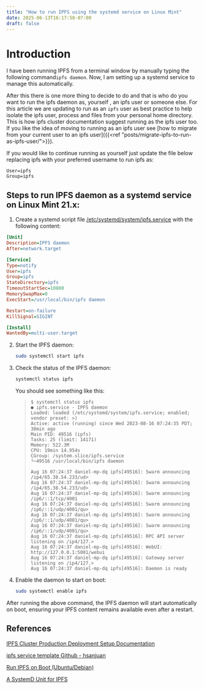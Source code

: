 ```yaml
---
title: "How to run IPFS using the systemd service on Linux Mint"
date: 2025-06-13T16:17:58-07:00
draft: false
---
```

# Introduction

I have been running IPFS from a terminal window by manually typing the following command`ipfs daemon`. Now, I am setting up a systemd service to manage this automatically.

After this there is one more thing to decide to do and that is who do you want to run the ipfs daemon as, yourself , an ipfs user or someone else. For this article we are updating to run as an `ipfs` user as best practice to help isolate the ipfs user, process and files from your personal home directory. This is how ipfs cluster documentation suggest running as the ipfs user too. If you like the idea of moving to running as an ipfs user see [how to migrate from your current user to an ipfs user]({{<ref "posts/migrate-ipfs-to-run-as-ipfs-user/">}}).

 If you would like to continue running as yourself just update the file below replacing ipfs with your preferred username to run ipfs as:
``` 
User=ipfs
Group=ipfs
```

## Steps to run IPFS daemon as a systemd service on Linux Mint 21.x:

1. Create a systemd script file [/etc/systemd/system/ipfs.service](ipfs.service) with the following content:

```ini
[Unit]
Description=IPFS daemon
After=network.target

[Service]
Type=notify
User=ipfs
Group=ipfs
StateDirectory=ipfs
TimeoutStartSec=10800
MemorySwapMax=0
ExecStart=/usr/local/bin/ipfs daemon

Restart=on-failure
KillSignal=SIGINT

[Install]
WantedBy=multi-user.target
```

2. Start the IPFS daemon:
    ```sh
    sudo systemctl start ipfs
    ```

3. Check the status of the IPFS daemon:
    ```sh
    systemctl status ipfs
    ```

   You should see something like this:
   <blockquote>
       
       $ systemctl status ipfs
       ● ipfs.service - IPFS daemon
       Loaded: loaded (/etc/systemd/system/ipfs.service; enabled; vendor preset: >)
       Active: active (running) since Wed 2023-08-16 07:24:35 PDT; 38min ago
       Main PID: 49516 (ipfs)
       Tasks: 25 (limit: 14171)
       Memory: 522.3M
       CPU: 19min 14.954s
       CGroup: /system.slice/ipfs.service
       └─49516 /usr/local/bin/ipfs daemon
   
       Aug 16 07:24:37 daniel-mp-dq ipfs[49516]: Swarm announcing /ip4/65.38.54.233/ud>
       Aug 16 07:24:37 daniel-mp-dq ipfs[49516]: Swarm announcing /ip4/65.38.54.233/ud>
       Aug 16 07:24:37 daniel-mp-dq ipfs[49516]: Swarm announcing /ip6/::1/tcp/4001
       Aug 16 07:24:37 daniel-mp-dq ipfs[49516]: Swarm announcing /ip6/::1/udp/4001/qu>
       Aug 16 07:24:37 daniel-mp-dq ipfs[49516]: Swarm announcing /ip6/::1/udp/4001/qu>
       Aug 16 07:24:37 daniel-mp-dq ipfs[49516]: Swarm announcing /ip6/::1/udp/4001/qu>
       Aug 16 07:24:37 daniel-mp-dq ipfs[49516]: RPC API server listening on /ip4/127.>
       Aug 16 07:24:37 daniel-mp-dq ipfs[49516]: WebUI: http://127.0.0.1:5001/webui
       Aug 16 07:24:37 daniel-mp-dq ipfs[49516]: Gateway server listening on /ip4/127.>
       Aug 16 07:24:37 daniel-mp-dq ipfs[49516]: Daemon is ready
       
   </blockquote>

4. Enable the daemon to start on boot:
    ```sh
    sudo systemctl enable ipfs
    ```

After running the above command, the IPFS daemon will start automatically on boot, ensuring your IPFS content remains available even after a restart.

## References

[IPFS Cluster Production Deployment Setup Documentation](https://ipfscluster.io/documentation/deployment/setup/)

[ipfs service template Github - hsanjuan](https://raw.githubusercontent.com/hsanjuan/ansible-ipfs-cluster/master/roles/ipfs/templates/etc/systemd/system/ipfs.service)

[Run IPFS on Boot (Ubuntu/Debian)](https://www.maxlaumeister.com/u/run-ipfs-on-boot-ubuntu-debian/)

[A SystemD Unit for IPFS](https://blog.bithive.space/post/a-systemd-unit-for-ipfs/)